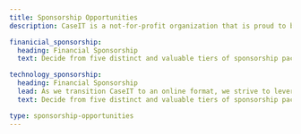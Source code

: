 ```yaml
---
title: Sponsorship Opportunities
description: CaseIT is a not-for-profit organization that is proud to be primarily funded through the generosity of corporate partners. We implore you to explore our [financial](sponsorship/opportunities/#financial-sponsorship), [technology](sponsorship/opportunities/#technology-sponsorship), and [in-kind](sponsorship/opportunities/#in-kind-sponsorship) sponsorship opportunities.

finanicial_sponsorship:
  heading: Financial Sponsorship
  text: Decide from five distinct and valuable tiers of sponsorship packages, meticulously designed to provide a wide variety of touchpoints with competitors, faculty advisors, organizing committee members, and industry professionals throughout the competition week.

technology_sponsorship:
  heading: Financial Sponsorship
  lead: As we transition CaseIT to an online format, we strive to leverage the most advanced technological devices to support the execution of the world’s premier management information systems case competition.
  text: Decide from five distinct and valuable tiers of sponsorship packages, meticulously designed to provide a wide variety of touchpoints with competitors, faculty advisors, organizing committee members, and industry professionals throughout the competition week.

type: sponsorship-opportunities
---
```


